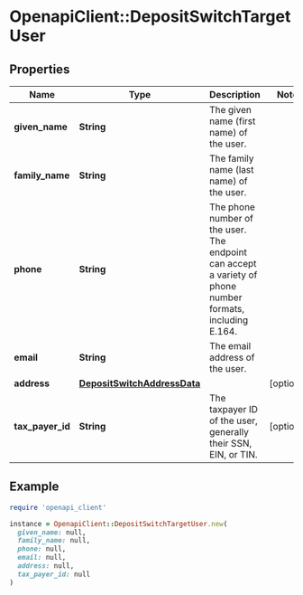 # OpenapiClient::DepositSwitchTargetUser

## Properties

| Name | Type | Description | Notes |
| ---- | ---- | ----------- | ----- |
| **given_name** | **String** | The given name (first name) of the user. |  |
| **family_name** | **String** | The family name (last name) of the user. |  |
| **phone** | **String** | The phone number of the user. The endpoint can accept a variety of phone number formats, including E.164. |  |
| **email** | **String** | The email address of the user. |  |
| **address** | [**DepositSwitchAddressData**](DepositSwitchAddressData.md) |  | [optional] |
| **tax_payer_id** | **String** | The taxpayer ID of the user, generally their SSN, EIN, or TIN. | [optional] |

## Example

```ruby
require 'openapi_client'

instance = OpenapiClient::DepositSwitchTargetUser.new(
  given_name: null,
  family_name: null,
  phone: null,
  email: null,
  address: null,
  tax_payer_id: null
)
```

